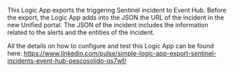 This Logic App exports the triggering Sentinel incident to Event Hub. Before the export, the Logic App adds into the JSON the URL of the incident in the new Unified portal. The JSON of the incident includes the information related to the alerts and the entities of the incident.

All the details on how to configure and test this Logic App can be found here: https://www.linkedin.com/pulse/simple-logic-app-export-sentinel-incidents-event-hub-pescosolido-qs7wf/
